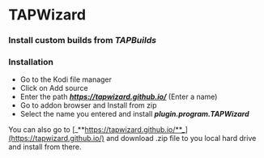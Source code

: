 # TAPWizard  
### Install custom builds from _TAPBuilds_  
### Installation  
*  Go to the Kodi file manager  
*  Click on Add source  
*  Enter the path **_https://tapwizard.github.io/_** (Enter a name)  
*  Go to addon browser and Install from zip  
*  Select the name you entered and install **_plugin.program.TAPWizard_**


You can also go to [_**https://tapwizard.github.io/**_](https://tapwizard.github.io/) and download .zip file to you local hard drive and install from there.

